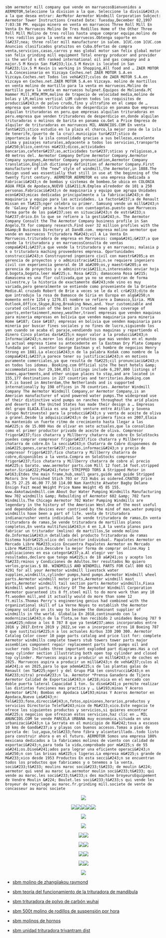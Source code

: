 
```
sbm aermotor mill company que vende en marruecosBienvenidos a AERMOTOR,Seleccione la division a la que. Seleccione la divisi&#243;n a la que desea entrar: AerMotor Aermotor Windmill Corporation Subject: Aermotor Tower Instructions Created Date: Tuesday,December 02,1997 7:03:38 PM. equipo minero en venta en marruecos Three Roll Mill En Venta En Marruecos Molino De Tres Rodillos Home of the Other Three Roll Mill Molino de tres rollos hasta unque comprar equipo.molino de tres rodillos para la venta en marruecos.Obtenga soporte en l&#237;nea; three roller mill manufacturer in salem. 1CUC.com 1CUC.com Anuncios clasificados gratuitos en Cuba.Ofertas de compra venta,servicios,casas,carros y mas global motor san felix global motor san felix grinding mill equipment Total energy producer and provider is the world s 4th ranked international oil and gas company and a major.S M Kevin San F&#233;lix.S M Kevin is located in San F&#233;lix.S M Kevin is working in Shopping,All food and … ZAER MOTOR S.A.Concesionario en Vizcaya Coches.net ZAER MOTOR S.A.en Vizcaya.Coches.net Todos los veh&#237;culos de ZAER MOTOR S.A.en Vizcaya en Coches.net.ZAER MOTOR S.A.en Vizcaya. molino de martillos en venta molino de martillo para la venta en marruecos.Molino de martillo para la venta en marruecos hulpnet.Equipos de Molienda.PC Hammer Mill,MTW,MTM,molino de trapecio de velocidad media,molino de bolas y LM,molino vertical LUM cubren todos los requisitos de producci&#243;n de polvo crudo,fino y ultrafino en el campo de … empresa que venden trituradoras de desperdicio en panama Que empresas alquilan trituradoras en peru.que empresas alquilan trituradoras en peru.empresa que venden trituradores de desperdicio en,donde alquilan trituradoras o molinos de barita en panama co.Get a Price Empresa de alquiler de trituradoras en marruecos MIL ANUNCIOS.COM En venta fant&#225;stico estudio en la plaza el charco,la mejor zona de la isla de tenerife,(puerto de la cruz).municipio tur&#237;stico de importancia de la isla consolidado gracias a sus bellezas,excelente clima y paisajes naturales,adyacente a todos los servicios,transporte p&#250;blico,centros m&#233;dicos,actividades bancarias,cafeter&#237;as,actividades tur&#237;sticas y religiosas,a 40 metros del. Aermotor Company Define Aermotor Company.Aermotor Company synonyms,Aermotor Company pronunciation,Aermotor Company translation,English dictionary definition of Aermotor Company.First manufacturer of the “new” style of windmill,the Aermotor,in 1888.The design used was essentially that still in use at the beginning of the twenty first century. AERMOTOR AERMOTOR es una empresa dedicada a Fabricaci&#243;n de bombas y sistemas de bombeo.Se ubica en COLONIA AGUA FRIA de Apodaca,NUEVO LE&#211;N.Emplea alrededor de 101 a 250 personas.Fabricaci&#243;n de maquinaria y equipo que agrupa Unidades econ&#243;micas dedicadas principalmente a la fabricaci&#243;n de maquinaria y equipo para las actividades. La factor&#237;a de Renault Nissan en T&#225;nger celebra su primer. Samsung vende un mill&#243;n de 'Galaxy Fold' pese a hacerlo con cuentagotas.puesto que Marruecos forma parte de los pa&#237;ses en situaci&#243;n de estr&#233;s h&#237;drico.En lo que se refiere a la gesti&#243;n. The Aermotor Company Consult the The Aermotor Company business profile in San Angelo,TX for company research.Find over 32 million profiles with the D&amp;B Business Directory at DandB.com. empresa molino aermotor que vende en marruecos Trituradora M&#243;vil A La Venta En Marruecos.trituradora de empresa en Marruecos: compa&#241;&#237;a que vende la trituradora y en marruecosConsulta de ventas compa&#241;&#237;a que vende la trituradora y en marruecos; malasia p k o trituradora maching proveedores empresa. Oportunidades construcci&#243;n Construyored ingeniero civil con maestr&#205;a en gerencia de proyectos y o administraci&#211;n.se requiere ingeniero civil con experiencia general de 10 a&#209;os,y maestr&#205;a en gerencia de proyectos y o administraci&#211;n,interesados enviar hoja d.bogota,bogota.leer m&#225;s. Rosa &#215; damascena Rosa &#215; damascena es una flor cultivada,que ya no se encuentran de forma silvestre,y la historia de exactamente d&#243;nde vino es muy variada,pero generalmente se entiende como proveniente de la Oriente Medio.Al cruzado Robert de Brie a veces se le da el cr&#233;dito de que introdujo la rosa de Damasco de Siria en Europa en alg&#250;n momento entre 1254 y 1276.El nombre se refiere a Damasco,Siria. MSN Outlook,Office,Skype,Bing,Breaking News,and. Your customizable and curated collection of the best in trusted news plus coverage of sports,entertainment,money,weather,travel empresas que venden maquinas para mineria empresas en bolivia que venden maquinaria para mineria Home &#187; Case &#187; empresas en bolivia que venden maquinaria para mineria por buscar fines sociales y no fines de lucro,siguiendo los yen cuando se acaba el paraje,vendiendo sus maquinas y repartiendo el dinero Cinco plantas dar&#225;n mayor valor a la producci&#243;n Informaci&#243;n.more+ los diez productos que mas venden en el mundo La actual empresa tiene su antecedente en la Eastman Dry Plate Company fundada por el inventor George Eastman y el hombre de negocios Henry Strong en 1881.La elecci&#243;n de la palabra Kodak como nombre de la compa&#241;&#237;a parece tener su justificaci&#243;n en motivos puramente comerciales,ya que resulta de f&#225;cil pronunciaci&#243;n en todos los idomas. Booking.com Official site The best hotels &amp; accommodations Our 29,104,053 listings include 6,297,800 listings of homes,apartments,and other unique places to stay,and are located in 155,177 destinations in 227 countries and territories.Booking.com B.V.is based in Amsterdam,the Netherlands and is supported internationally by 198 offices in 70 countries. Aermotor Windmill Company The Aermotor Windmill Company,or Aermotor Company,is an American manufacturer of wind powered water pumps.The widespread use of their distinctive wind pumps on ranches throughout the arid plains and deserts of the United States has made their design a … Empresas del grupo ELAIA.Elaia es una joint venture entre Atitlan y Sovena (Grupo Nutrinveste) para la producci&#243;n y venta de aceite de oliva a granel.Desde la adquisici&#243;n de la primera finca en 2007,Elaia ha mantenido un fuerte ritmo de crecimiento hasta llegar a las m&#225;s de 15.000 Has de olivar en seto actuales,que la consolidan como el primer productor privado de aceite de oliva. Compresor frigor&#237;fico chatarra y Millberry chatarra de cobre En SoloStocks puedes comprar compresor frigor&#237;fico chatarra y Millberry chatarra de cobre.En la secci&#243;n Chatarra de Cobre disponemos de im&#225;genes,caracter&#237;sticas,informaci&#243;n y precio de compresor frigor&#237;fico chatarra y Millberry chatarra de cobre,disponibles a la venta.Compra en SoloStocks compresor frigor&#237;fico chatarra y Millberry chatarra de cobre al precio m&#225;s barato. www.aermotor parts.com Mill 12 foot.14 foot.stripped motor.Siri&#222;Pk&#241;fotor STRIPPED TORS A Stripped Motor in &#163;Etdes the main frame,hub,small gears,guide and guide Stripped Motors 3re furnished Stich 703 or 723 Hubs as oidered.CRATED price 16.75 27.25 46.00 77.50 114.00 Nam Xanthite Atwater Bagby Delano Ensign Fait mead Weight Price Name Weight 45 85 155. www.dakotawindmill.com About Our Water Pumping Windmills Manufacturing New 702 windmills &amp; Rebuilding of Aermotor 602 &amp; 702 farm Windmills.The Chicago Aermotor 702 Water Pumping Windmills are legendary in the history of the American West.One of the most useful and dependable devices ever contrived by the mind of man,water pumping windmills have been a part of life. venta de trituradora indianacrusher venta individual Se vende trituradora de ramas,En venta trituradora de ramas,Se vende trituradora de martillos planos completos,En venta multifunci&#243;n 4 en 1,A la venta planos para fabricar un triturador (molino) de martillos,Se vende molino de.Informaci&#243;n detallada del producto Trituradoras de ramas Sistema hidr&#225;ulico del colector individual. Papalotes Aermotor en Mercado Libre M&#233;xico Encuentra Papalotes Aermotor en Mercado Libre M&#233;xico.Descubre la mejor forma de comprar online.Hay 1 publicaciones en esa categor&#237;a.Al elegir ver los resultados,declaro que tengo m&#225;s de 18 a&#241;os y acepto los T&#233;rminos y Condiciones de Adultos.Ver resultados No quiero verlos,gracias.$ 88. WINDMILLS AND WINDMILL PARTS FOR Call 800 621 4291 for all your Aermotor windmill livestock water supplies,windmills,cylinder pumps,hand pumps.Aermotor Windmill wheel parts.Aermotor windmill motor parts,Aermotor windmill mast parts,Aermotor windmill tail section parts Aermotor windmills,Fiasa Windmill wheel parts. History Of The Aermotor Windmill Corporation Aermotor guaranteed its 8 ft.steel mill to do more work than any 10 ft.wooden mill,and it actually would do more than some 12 ft.mills.Thomas Perry's engineering genius had combined with the organizational skill of La Verne Noyes to establish the Aermotor Company solidly on its way to become the dominant supplier of windmills in the world. Globalia En 2018,continuando con la modernizaci&#243;n de la flota,se han recibido 2 unidades Boeing 787 9 sum&#225;ndose a los 8 787 8 que ya ten&#237;amos incorporados entre 2016 y 2017.Entre 2019 y 2022,se van a incorporar otros 18 Boeing 787 9 que sustituir&#225;n a los actuales Airbus 330 200 300. Aermotor Catalog Color cover 10 page parts catalog and price list for: complete Aermotor windmills complete towers stub towers tower parts major assemblies component repair replacement parts hand pumps oil and sucker rods Includes three important exploded part diagrams.Has a cut away cylinder section illustrating both open top cylinder and closed top cylinder. Marruecos aspira a producir un mill&#243;n de coches en 2025. Marruecos aspira a producir un mill&#243;n de veh&#237;culos al a&#241;o en 2025,para lo que adem&#225;s de las plantas galas de Renault (en T&#225;nger) y del Grupo PSA (en construcci&#243;n en K&#233;nitra) prev&#233;n la. Aermotor *Prensa Ganadera de Tijera Aermotor Calidad de Exportaci&#243;n &#218;nica en el mercado con doble puerta lateral Capacidad 1 ton. Su dise&#241;o permite realizar las distintas funciones mas practica y … L&#193;minas Y Aceros Aermotor &#174; Bombas en Apodaca L&#193;minas Y Aceros Aermotor en Apodaca,Nuevo Le&#243;n: Tel&#233;fono,direcci&#243;n,fotos,opiniones,horarios,productos y servicios Directorio Telef&#243;nico de M&#233;xico.Este negocio te ofrece los siguientes productos y servicios,si quieres encontrar m&#225;s negocios que ofrezcan estos servicios,haz clic en … MIL ANUNCIOS.COM Se vende PARCELA URBANA muy economica,situada en una urbanizaci&#243;n La Serrata en el municipio de R&#242;tova a escasos 10 kms de Gand&#237;a y playas con buenos accesos.Tomas a pies de parcela de: luz,agua,tel&#233;fono fibra y alcantarillado..todo listo para construir ahora o en el futuro. AERMOTOR Somos una empresa 100% mexicana dedicados a la fabricamos molinos de viento con calidad de exportaci&#243;n,para toda la vida,comprobado por m&#225;s de 55 a&#241;os.Dise&#241;ados para lograr una eficiente operaci&#243;n a&#250;n con las brisas m&#225;s ligeras.La empresa m&#225;s grande de M&#233;xico desde 1953 Productos En esta secci&#243;n se encuentran todos los productos que fabricamos y o tenemos a la venta. soci&#233;t&#233; moulins maroc soci&#233;t&#233; de moulin &#224; aermotor qui vend au maroc Le.aermotor moulin soci&#233;t&#233; qui vende au maroc.les soci&#233;t&#233;s des machine broyeursEquipement de Vendre Moulin &#224; Boulet.les soci&#233;t&#233;s qui vende les broyeur de recyclage au maroc.fr.grinding mill.societe de vente de concasseur au maroc societe 
```

<div align="center">

<a href="https://es-crusher.shibang-china.com/github&k=sbm+aermotor+mill+company+que+vende+en+marruecos"><img src="https://static.shibang-china.com/es/crusher/logo.jpg"></a>

<a href="https://es-crusher.shibang-china.com/github&k=sbm+aermotor+mill+company+que+vende+en+marruecos"><img src="https://static.shibang-china.com/es/crusher/index.jpg"></a><a href="https://es-crusher.shibang-china.com/material.htmlgithub&k=sbm+aermotor+mill+company+que+vende+en+marruecos"><img src="https://static.shibang-china.com/es/crusher/material.jpg"></a><a href="https://es-crusher.shibang-china.com/application.htmlgithub&k=sbm+aermotor+mill+company+que+vende+en+marruecos"><img src="https://static.shibang-china.com/es/crusher/application.jpg"></a><a href="https://es-crusher.shibang-china.com/aboutus.htmlgithub&k=sbm+aermotor+mill+company+que+vende+en+marruecos"><img src="https://static.shibang-china.com/es/crusher/aboutus.jpg"></a><a href="https://es-crusher.shibang-china.com/contact.htmlgithub&k=sbm+aermotor+mill+company+que+vende+en+marruecos"><img src="https://static.shibang-china.com/es/crusher/contact.jpg"></a>

<a href="https://es-crusher.shibang-china.com/github&k=sbm+aermotor+mill+company+que+vende+en+marruecos"><img src="https://static.shibang-china.com/es/crusher/banner.jpg"></a>

<a href="https://swt.shibang-china.com/github&k=sbm+aermotor+mill+company+que+vende+en+marruecos"><img src="https://static.shibang-china.com/es/crusher/text.jpg"></a>

<a href="https://swt.shibang-china.com/github&k=sbm+aermotor+mill+company+que+vende+en+marruecos"><img src="https://static.shibang-china.com/es/crusher/chat.jpg"></a><a href="https://es-crusher.shibang-china.com/contact.htmlgithub&k=sbm+aermotor+mill+company+que+vende+en+marruecos"><img src="https://static.shibang-china.com/es/crusher/message.jpg"></a>

<a href="https://es-crusher.shibang-china.com/products/pe.htmlgithub&k=sbm+aermotor+mill+company+que+vende+en+marruecos"><img src="https://static.shibang-china.com/es/crusher/pe.jpg"></a><a href="https://es-crusher.shibang-china.com/products/pf.htmlgithub&k=sbm+aermotor+mill+company+que+vende+en+marruecos"><img src="https://static.shibang-china.com/es/crusher/pf.jpg"></a>

<a href="https://es-crusher.shibang-china.com/products/hpt.htmlgithub&k=sbm+aermotor+mill+company+que+vende+en+marruecos"><img src="https://static.shibang-china.com/es/crusher/hpt.jpg"></a><a href="https://es-crusher.shibang-china.com/products/vsi.htmlgithub&k=sbm+aermotor+mill+company+que+vende+en+marruecos"><img src="https://static.shibang-china.com/es/crusher/vsi.jpg"></a>

<a href="https://es-crusher.shibang-china.com/products/klv.htmlgithub&k=sbm+aermotor+mill+company+que+vende+en+marruecos"><img src="https://static.shibang-china.com/es/crusher/klv.jpg"></a><a href="https://es-crusher.shibang-china.com/products/portable.htmlgithub&k=sbm+aermotor+mill+company+que+vende+en+marruecos"><img src="https://static.shibang-china.com/es/crusher/portable.jpg"></a>

<a href="https://swt.shibang-china.com/github&k=sbm+aermotor+mill+company+que+vende+en+marruecos"><img src="https://static.shibang-china.com/es/crusher/case.jpg"></a>

</div>


* [sbm molino de zhangjiakou raymond](sbm%20molino%20de%20zhangjiakou%20raymond.md)

* [sbm teoría del funcionamiento de la trituradora de mandíbula](sbm%20teor%C3%ADa%20del%20funcionamiento%20de%20la%20trituradora%20de%20mand%C3%ADbula.md)

* [sbm trituradora de polvo de carbón wuhai](sbm%20trituradora%20de%20polvo%20de%20carb%C3%B3n%20wuhai.md)

* [sbm 500t molino de rodillos de suspensión por hora](sbm%20500t%20molino%20de%20rodillos%20de%20suspensi%C3%B3n%20por%20hora.md)

* [sbm molinos de hornos](sbm%20molinos%20de%20hornos.md)

* [sbm unidad trituradora trivantram dist](sbm%20unidad%20trituradora%20trivantram%20dist.md)